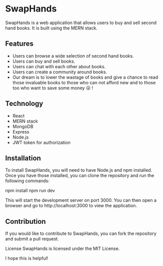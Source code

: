 # SwapHands

SwapHands is a web application that allows users to buy and sell second hand books. It is built using the MERN stack.

## Features

* Users can browse a wide selection of second hand books.
* Users can buy and sell books.
* Users can chat with each other about books.
* Users can create a community around books.
* Our dream is to lower the wastage of books and give a chance to read those invaluable books to those who can not afford new and to those too who want to save some money 😜 !

## Technology

* React
* MERN stack
* MongoDB
* Express
* Node.js
* JWT token for authorization

## Installation

To install SwapHands, you will need to have Node.js and npm installed. Once you have those installed, you can clone the repository and run the following commands:

npm install
npm run dev

This will start the development server on port 3000. You can then open a browser and go to http://localhost:3000 to view the application.

## Contribution

If you would like to contribute to SwapHands, you can fork the repository and submit a pull request.

License
SwapHands is licensed under the MIT License.

I hope this is helpful!
